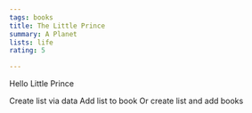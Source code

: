 ```yaml
---
tags: books
title: The Little Prince
summary: A Planet
lists: life
rating: 5

---
```


Hello Little Prince

Create list via data
Add list to book
Or create list and add books
